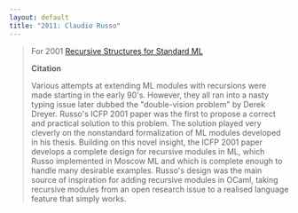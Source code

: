 ```yaml
---
layout: default
title: "2011: Claudio Russo"
---
```

> For 2001 
[Recursive Structures for Standard ML](http://dl.acm.org/citation.cfm?doid=507635.507644)  
> 
> **Citation**  
> 
> Various attempts at extending ML modules with recursions were made starting in the early 90's. However, they all ran into a nasty typing issue later dubbed the "double-vision problem" by Derek Dreyer. Russo's ICFP 2001 paper was the first to propose a correct and practical solution to this problem. The solution played very cleverly on the nonstandard formalization of ML modules developed in his thesis. Building on this novel insight, the ICFP 2001 paper develops a complete design for recursive modules in ML, which Russo implemented in Moscow ML and which is complete enough to handle many desirable examples. Russo's design was the main source of inspiration for adding recursive modules in OCaml, taking recursive modules from an open research issue to a realised language feature that simply works. 
